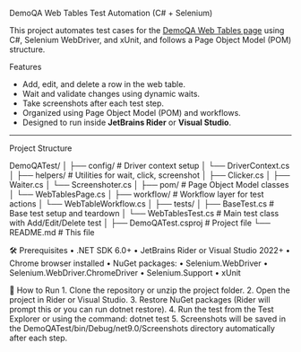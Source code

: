 DemoQA Web Tables Test Automation (C# + Selenium)

This project automates test cases for the [DemoQA Web Tables page](https://demoqa.com/webtables) using C#, Selenium WebDriver, and xUnit, and follows a Page Object Model (POM) structure.

Features

- Add, edit, and delete a row in the web table.
- Wait and validate changes using dynamic waits.
- Take screenshots after each test step.
- Organized using Page Object Model (POM) and workflows.
- Designed to run inside **JetBrains Rider** or **Visual Studio**.

---

Project Structure

DemoQATest/
│
├── config/                  # Driver context setup
│   └── DriverContext.cs
│
├── helpers/                 # Utilities for wait, click, screenshot
│   ├── Clicker.cs
│   ├── Waiter.cs
│   └── Screenshoter.cs
│
├── pom/                     # Page Object Model classes
│   └── WebTablesPage.cs
│
├── workflow/                # Workflow layer for test actions
│   └── WebTableWorkflow.cs
│
├── tests/
│   ├── BaseTest.cs          # Base test setup and teardown
│   └── WebTablesTest.cs     # Main test class with Add/Edit/Delete test
│
├── DemoQATest.csproj        # Project file
└── README.md                # This file


🛠️ Prerequisites
	•	.NET SDK 6.0+
	•	JetBrains Rider or Visual Studio 2022+
	•	Chrome browser installed
	•	NuGet packages:
	•	Selenium.WebDriver
	•	Selenium.WebDriver.ChromeDriver
	•	Selenium.Support
	•	xUnit

 🚀 How to Run
	1.	Clone the repository or unzip the project folder.
	2.	Open the project in Rider or Visual Studio.
	3.	Restore NuGet packages (Rider will prompt this or you can run dotnet restore).
	4.	Run the test from the Test Explorer or using the command: dotnet test
  5.	Screenshots will be saved in the DemoQATest/bin/Debug/net9.0/Screenshots directory automatically after each step.
